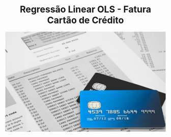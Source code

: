 <h1 align="center"> Regressão Linear OLS - Fatura Cartão de Crédito </h1>

<img src="/figuras/fatura.jpg">
